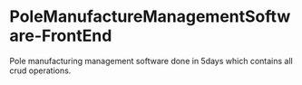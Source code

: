 # PoleManufactureManagementSoftware-FrontEnd
Pole manufacturing management software done in 5days which contains all crud operations.
